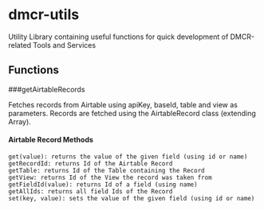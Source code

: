 # dmcr-utils
Utility Library containing useful functions for quick development of DMCR-related Tools and Services

## Functions

###getAirtableRecords

Fetches records from Airtable using apiKey, baseId, table and view as parameters. Records are fetched using the AirtableRecord class (extending Array).

#### Airtable Record Methods
    get(value): returns the value of the given field (using id or name)
    getRecordId: returns Id of the Airtable Record
    getTable: returns Id of the Table containing the Record
    getView: returns Id of the View the record was taken from
    getFieldId(value): returns Id of a field (using name)
    getAllIds: returns all field Ids of the Record
    set(key, value): sets the value of the given field (using id or name)
